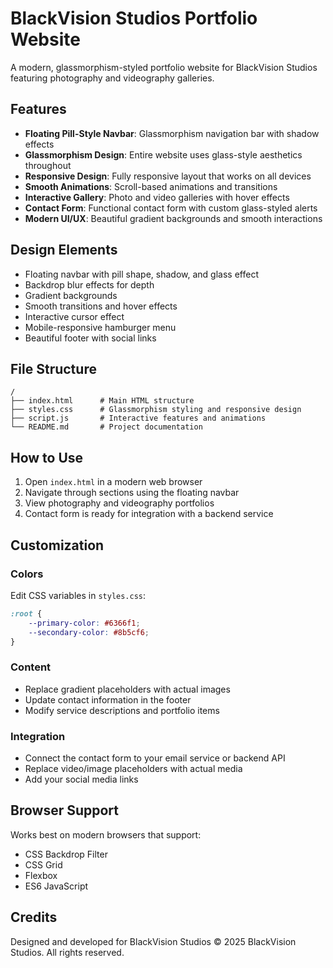 # BlackVision Studios Portfolio Website

A modern, glassmorphism-styled portfolio website for BlackVision Studios featuring photography and videography galleries.

## Features

- **Floating Pill-Style Navbar**: Glassmorphism navigation bar with shadow effects
- **Glassmorphism Design**: Entire website uses glass-style aesthetics throughout
- **Responsive Design**: Fully responsive layout that works on all devices
- **Smooth Animations**: Scroll-based animations and transitions
- **Interactive Gallery**: Photo and video galleries with hover effects
- **Contact Form**: Functional contact form with custom glass-styled alerts
- **Modern UI/UX**: Beautiful gradient backgrounds and smooth interactions

## Design Elements

- Floating navbar with pill shape, shadow, and glass effect
- Backdrop blur effects for depth
- Gradient backgrounds
- Smooth transitions and hover effects
- Interactive cursor effect
- Mobile-responsive hamburger menu
- Beautiful footer with social links

## File Structure

```
/
├── index.html      # Main HTML structure
├── styles.css      # Glassmorphism styling and responsive design
├── script.js       # Interactive features and animations
└── README.md       # Project documentation
```

## How to Use

1. Open `index.html` in a modern web browser
2. Navigate through sections using the floating navbar
3. View photography and videography portfolios
4. Contact form is ready for integration with a backend service

## Customization

### Colors
Edit CSS variables in `styles.css`:
```css
:root {
    --primary-color: #6366f1;
    --secondary-color: #8b5cf6;
}
```

### Content
- Replace gradient placeholders with actual images
- Update contact information in the footer
- Modify service descriptions and portfolio items

### Integration
- Connect the contact form to your email service or backend API
- Replace video/image placeholders with actual media
- Add your social media links

## Browser Support

Works best on modern browsers that support:
- CSS Backdrop Filter
- CSS Grid
- Flexbox
- ES6 JavaScript

## Credits

Designed and developed for BlackVision Studios
© 2025 BlackVision Studios. All rights reserved.

